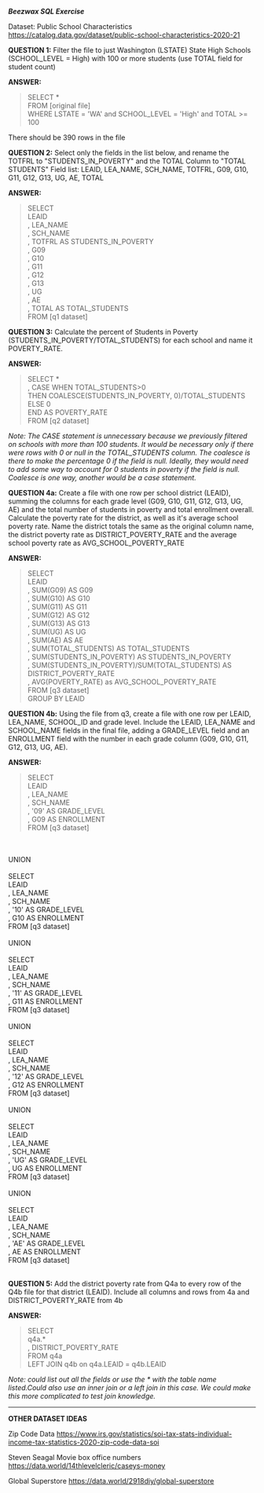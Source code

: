 ***Beezwax SQL Exercise***

Dataset: Public School Characteristics 
https://catalog.data.gov/dataset/public-school-characteristics-2020-21 

**QUESTION 1:** Filter the file to just Washington (LSTATE) State High Schools (SCHOOL_LEVEL = High) with 100 or more students (use TOTAL field for student count)

**ANSWER:** 
>SELECT *
<br>FROM [original file]
<br>WHERE LSTATE = 'WA' and SCHOOL_LEVEL = 'High' and TOTAL >= 100

There should be 390 rows in the file

**QUESTION 2:** Select only the fields in the list below, and rename the TOTFRL to "STUDENTS_IN_POVERTY" and the TOTAL Column to "TOTAL STUDENTS"
Field list: LEAID, LEA_NAME, SCH_NAME, TOTFRL, G09, G10, G11, G12, G13, UG, AE, TOTAL

**ANSWER:** 
>SELECT
<br>LEAID
<br>, LEA_NAME
<br>, SCH_NAME
<br>, TOTFRL AS STUDENTS_IN_POVERTY
<br>, G09
<br>, G10
<br>, G11
<br>, G12
<br>, G13
<br>, UG
<br>, AE
<br>, TOTAL AS TOTAL_STUDENTS
<br>FROM [q1 dataset]

**QUESTION 3:** Calculate the percent of Students in Poverty (STUDENTS_IN_POVERTY/TOTAL_STUDENTS) for each school and name it POVERTY_RATE.

**ANSWER:** 
>SELECT *
<br>, CASE WHEN TOTAL_STUDENTS>0 
<br>THEN COALESCE(STUDENTS_IN_POVERTY, 0)/TOTAL_STUDENTS 
<br>ELSE 0 
<br>END AS POVERTY_RATE
<br>FROM [q2 dataset]

*Note: The CASE statement is unnecessary because we previously filtered on schools with more than 100 students. It would be necessary only if there were rows with 0 or null in the TOTAL_STUDENTS column. The coalesce is there to make the percentage 0 if the field is null. Ideally, they would need to add some way to account for 0 students in poverty if the field is null. Coalesce is one way, another would be a case statement.*

**QUESTION 4a:** Create a file with one row per school district (LEAID), summing the columns for each grade level (G09, G10, G11, G12, G13, UG, AE) and the total number of students in poverty and total enrollment overall. Calculate the poverty rate for the district, as well as it's average school poverty rate. Name the district totals the same as the original column name, the district poverty rate as DISTRICT_POVERTY_RATE and the average school poverty rate as AVG_SCHOOL_POVERTY_RATE

**ANSWER:** 
>SELECT
<br>LEAID
<br>, SUM(G09) AS G09
<br>, SUM(G10) AS G10
<br>, SUM(G11) AS G11
<br>, SUM(G12) AS G12
<br>, SUM(G13) AS G13
<br>, SUM(UG) AS UG
<br>, SUM(AE) AS AE
<br>, SUM(TOTAL_STUDENTS) AS TOTAL_STUDENTS
<br>, SUM(STUDENTS_IN_POVERTY) AS STUDENTS_IN_POVERTY
<br>, SUM(STUDENTS_IN_POVERTY)/SUM(TOTAL_STUDENTS) AS DISTRICT_POVERTY_RATE
<br>, AVG(POVERTY_RATE) as AVG_SCHOOL_POVERTY_RATE
<br>FROM [q3 dataset]
<br>GROUP BY LEAID


**QUESTION 4b:** Using the file from q3, create a file with one row per LEAID, LEA_NAME, SCHOOL_ID and grade level. Include the LEAID, LEA_NAME and SCHOOL_NAME fields in the final file, adding a GRADE_LEVEL field and an ENROLLMENT field with the number in each grade column (G09, G10, G11, G12, G13, UG, AE).

**ANSWER:** 
>SELECT
<br>LEAID
<br>, LEA_NAME
<br>, SCH_NAME
<br>, '09' AS GRADE_LEVEL
<br>, G09 AS ENROLLMENT
<br>FROM  [q3 dataset]
<br>
<br>UNION
<br>
<br>SELECT
<br>LEAID
<br>, LEA_NAME
<br>, SCH_NAME
<br>, '10' AS GRADE_LEVEL
<br>, G10 AS ENROLLMENT
<br>FROM  [q3 dataset]
<br>
<br>UNION
<br>
<br>SELECT
<br>LEAID
<br>, LEA_NAME
<br>, SCH_NAME
<br>, '11' AS GRADE_LEVEL
<br>, G11 AS ENROLLMENT
<br>FROM  [q3 dataset]
<br>
<br>UNION
<br>
<br>SELECT
<br>LEAID
<br>, LEA_NAME
<br>, SCH_NAME
<br>, '12' AS GRADE_LEVEL
<br>, G12 AS ENROLLMENT
<br>FROM  [q3 dataset]
<br>
<br>UNION
<br>
<br>SELECT
<br>LEAID
<br>, LEA_NAME
<br>, SCH_NAME
<br>, 'UG' AS GRADE_LEVEL
<br>, UG AS ENROLLMENT
<br>FROM  [q3 dataset]
<br>
<br>UNION
<br>
<br>SELECT
<br>LEAID
<br>, LEA_NAME
<br>, SCH_NAME
<br>, 'AE' AS GRADE_LEVEL
<br>, AE AS ENROLLMENT
<br>FROM  [q3 dataset]
<br><br>

**QUESTION 5:** Add the district poverty rate from Q4a to every row of the Q4b file for that district (LEAID). Include all columns and rows from 4a and DISTRICT_POVERTY_RATE from 4b

**ANSWER:**
>SELECT 
<br>q4a.*
<br>, DISTRICT_POVERTY_RATE
<br>FROM q4a
<br>LEFT JOIN q4b on q4a.LEAID = q4b.LEAID

*Note: could list out all the fields or use the * with the table name listed.Could also use an inner join or a left join in this case. We could make this more complicated to test join knowledge.*

__________________________________________________________
**OTHER DATASET IDEAS** 

Zip Code Data 
https://www.irs.gov/statistics/soi-tax-stats-individual-income-tax-statistics-2020-zip-code-data-soi

Steven Seagal Movie box office numbers 
https://data.world/14thlevelcleric/caseys-money 

Global Superstore
https://data.world/2918diy/global-superstore